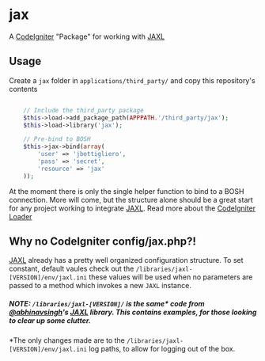 jax
===

A [CodeIgniter](https://github.com/EllisLab/CodeIgniter) &quot;Package&quot; for working with [JAXL](https://github.com/abhinavsingh/jaxl)

## Usage

Create a `jax` folder in `applications/third_party/` and copy this repository's contents

```php

	// Include the third_party package
	$this->load->add_package_path(APPPATH.'/third_party/jax');
	$this->load->library('jax');

	// Pre-bind to BOSH
	$this->jax->bind(array(
		'user' => 'jbottigliero', 
		'pass' => 'secret',
		'resource' => 'jax'
	));

```

At the moment there is only the single helper function to bind to a BOSH connection. More will come, but the structure alone should be a great start for any project working to integrate [JAXL](https://github.com/abhinavsingh/jaxl).
Read more about the [CodeIgniter Loader](http://codeigniter.com/user_guide/libraries/loader.html)
## Why no CodeIgniter config/jax.php?!

[JAXL](https://github.com/abhinavsingh/jaxl) already has a pretty well organized configuration structure.
To set constant, default vaules check out the `/libraries/jaxl-[VERSION]/env/jaxl.ini` these values will be used when no parameters are passed to a method which invokes a new `JAXL` instance.

##### NOTE: `/libraries/jaxl-[VERSION]/` is the same* code from [@abhinavsingh](https://github.com/abhinavsingh/)'s [JAXL](https://github.com/abhinavsingh/jaxl) library. This contains examples, for those looking to clear up some clutter.
*The only changes made are to the `/libraries/jaxl-[VERSION]/env/jaxl.ini` log paths, to allow for logging out of the box.